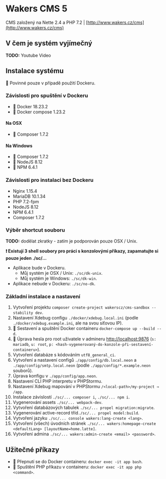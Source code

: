 # Wakers CMS 5

CMS založený na Nette 2.4 a PHP 7.2 | [http://www.wakers.cz/cms](http://www.wakers.cz/cms)

## V čem je systém vyjímečný

**TODO:** Youtube Video

## Instalace systému

🐳 Povinné pouze v případě použití Dockeru.

### Závislosti pro spuštění v Dockeru
- 🐳 Docker 18.23.2
- 🐳 Docker compose 1.23.2

#### Na OSX
- 🐳 Composer 1.7.2

#### Na Windows
- 🐳 Composer 1.7.2
- 🐳 NodeJS 8.12
- 🐳 NPM 6.4.1

### Závislosti pro instalaci bez Dockeru
- Nginx 1.15.4
- MariaDB 10.1.34
- PHP 7.2-fpm
- NodeJS 8.12
- NPM 6.4.1
- Composer 1.7.2

### Výběr shortcut souboru

**TODO:** dodělat zkratky - zatím je podporován pouze OSX / Unix.

**❗ Existují 3 shell soubory pro práci s konzolovými příkazy, zapamatujte si pouze jeden ./sc/...**

- Aplikace bude v Dockeru.
  - Můj systém je OSX / Unix: `./sc/dk-unix`.
  - Můj systém je Windows: `./sc/dk-win`.
- Aplikace nebude v Dockeru: `./sc/no-dk`.

### Základní instalace a nastavení
1. Vytvoření projektu `composer create-project wakerscz/cms-sandbox --stability dev`.
2. Nastavení Xdebug configu `./docker/xdebug.local.ini` (podle `./docker/xdebug.example.ini`, ale na svou síťovou IP).
3. 🐳 Sestavení a spuštění Docker containeru `docker-compose up --build --d`.
4. 🐳 Úprava hesla pro root uživatele v admineru [http://localhost:9876](http://localhost:9876) (`s: mariadb`, `u: root`, `p: <hash-vygenerovaný-do-konzole-při-sestavení-containeru>`).
5. Vytvoření databáze s kódováním `utf8_general_ci`.
6. Vytvoření a nastavení configů `./app/config/db.local.neon` a `./app/config/smtp.local.neon` (podle `./app/config/*.example.neon` souborů).
7. Úprava konfigu v `./app/config/app.neon`.
8. Nastavení CLI PHP interpretu v PHPStormu.
9. Nastavení Xdebug mapování v PHPStormu `/<local-path>/my-project → /app`.
10. Instalace závislostí `./sc/... composer i`, `./sc/... npm i`.
11. Vygenerování assets `./sc/... webpack-dev`.
12. Vytvoření databázových tabulek `./sc/... propel migration:migrate`.
13. Vygenerování active-record tříd`./sc/... propel model:build`.
14. Vytvoření jazyku `./sc/... console wakers:lang-create <lang>`.
15. Vytvoření (všech) úvodních stránek `./sc/... wakers:homepage-create <defaultLang> [layoutName=home.latte]`.
16. Vytvoření admina `./sc/... wakers:admin-create <email> <password>`.

## Užitečné příkazy
- 🐳 Přepnutí se do Docker containeru: `docker exec -it app bash`.
- 🐳 Spuštění PHP příkazu v containeru: `docker exec -it app php <command>`.
